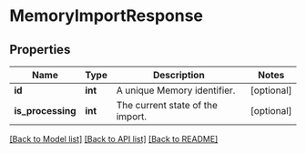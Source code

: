 # MemoryImportResponse

## Properties
Name | Type | Description | Notes
------------ | ------------- | ------------- | -------------
**id** | **int** | A unique Memory identifier. | [optional] 
**is_processing** | **int** | The current state of the import. | [optional] 

[[Back to Model list]](../README.md#documentation-for-models) [[Back to API list]](../README.md#documentation-for-api-endpoints) [[Back to README]](../README.md)


